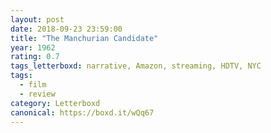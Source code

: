 ```yaml
---
layout: post 
date: 2018-09-23 23:59:00
title: "The Manchurian Candidate"
year: 1962
rating: 0.7
tags_letterboxd: narrative, Amazon, streaming, HDTV, NYC
tags:
  - film
  - review
category: Letterboxd
canonical: https://boxd.it/wQq67
---
```

